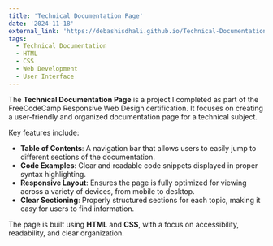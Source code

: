 ```yaml
---
title: 'Technical Documentation Page'  
date: '2024-11-18'  
external_link: 'https://debashisdhali.github.io/Technical-Documentation-Page/'  
tags:  
  - Technical Documentation  
  - HTML  
  - CSS  
  - Web Development  
  - User Interface  
---
```


The **Technical Documentation Page** is a project I completed as part of the FreeCodeCamp Responsive Web Design certification. It focuses on creating a user-friendly and organized documentation page for a technical subject.

Key features include:  
- **Table of Contents**: A navigation bar that allows users to easily jump to different sections of the documentation.  
- **Code Examples**: Clear and readable code snippets displayed in proper syntax highlighting.  
- **Responsive Layout**: Ensures the page is fully optimized for viewing across a variety of devices, from mobile to desktop.  
- **Clear Sectioning**: Properly structured sections for each topic, making it easy for users to find information.

The page is built using **HTML** and **CSS**, with a focus on accessibility, readability, and clear organization.

<!--more-->